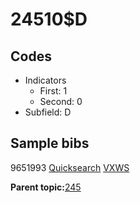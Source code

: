 # 24510$D

## Codes

-   Indicators
    -   First: 1
    -   Second: 0
-   Subfield: D

## Sample bibs

9651993 [Quicksearch](https://search.library.yale.edu/catalog/9651993) [VXWS](http://prodorbis.library.yale.edu:7014/vxws/GetHoldingsService?bibId=9651993)

**Parent topic:**[245](../../tags/245/245.md)


